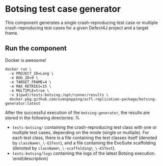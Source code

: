 # Botsing test case generator

This component generates a single crash-reproducing test case or multiple crash-reproducing test cases for a given Defect4J project and a target frame.

## Run the component

Docker is awesome!
```
docker run \
  -e PROJECT_ID=Lang \
  -e BUG_ID=9 \
  -e TARGET_FRAME=4 \
  -e MAX_RETRIES=15 \
  -e MULTIPLE=true \
  -v $(pwd)/tests-botsing:/opt/runner/results \
  docker.pkg.github.com/svenpopping/acfl-replication-package/botsing-generator:latest
```

After the successful execution of the `botsing-generator`, the results are stored in the following directories:
%
- `tests-botsing/` containing the crash-reproducing test class with one or multiple test cases, depending on the mode (single or multiple). For each test class, there is a file containing the test classes itself (denoted by `className\_\-ESTest`), and a file containing the EvoSuite scaffolding (denoted by `className\_\-scaffolding\_\-ESTest`).
- `tests-botsing/logs` containing the logs of the latest Botsing execution.
\end{description}
